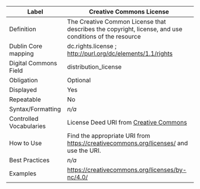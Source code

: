 | Label                   | Creative Commons License                                                                              |
| ----------------------- | ----------------------------------------------------------------------------------------------------- |
| Definition              | The Creative Common License that describes the copyright, license, and use conditions of the resource |
| Dublin Core mapping     | dc.rights.license ; <http://purl.org/dc/elements/1.1/rights>                                          |
| Digital Commons Field   | distribution_license                                                                                  |
| Obligation              | Optional                                                                                              |
| Displayed               | Yes                                                                                                   |
| Repeatable              | No                                                                                                    |
| Syntax/Formatting       | _n/a_                                                                                                 |
| Controlled Vocabularies | License Deed URI from [Creative Commons](https://creativecommons.org/licenses/)                       |
| How to Use              | Find the appropriate URI from <https://creativecommons.org/licenses/> and use the URI.                |
| Best Practices          | _n/a_                                                                                                 |
| Examples                | <https://creativecommons.org/licenses/by-nc/4.0/>                                                     |
